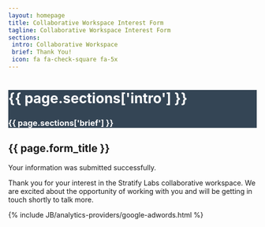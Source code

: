 ```yaml
---
layout: homepage
title: Collaborative Workspace Interest Form
tagline: Collaborative Workspace Interest Form
sections:
 intro: Collaborative Workspace
 brief: Thank You!
 icon: fa fa-check-square fa-5x
---
```


<div style="background: #344555; color: #fff;">
<div class="container">
<div class="row header_row">
		<div class="col-md-3 text-center">
			<h2><i class="{{ page.sections['icon'] }}"></i></h2>
		</div>
		<div class="col-md-9">
			<h1><b>{{ page.sections['intro'] }}</b></h1>
			<h3>{{ page.sections['brief'] }}</h3>
		</div>
	</div>
</div>
</div>

<section class="content-section">
	<div class="container">
		<h2 class="section-heading">{{ page.form_title }}</h2>
    	<div class="alert alert-success" role="alert"> Your information was submitted successfully.</div>
    	<p>Thank you for your interest in the Stratify Labs collaborative workspace. We are excited about the opportunity of working with you and will be getting in touch shortly to talk more.</p>
	</div>
</section>

{% include JB/analytics-providers/google-adwords.html %}
